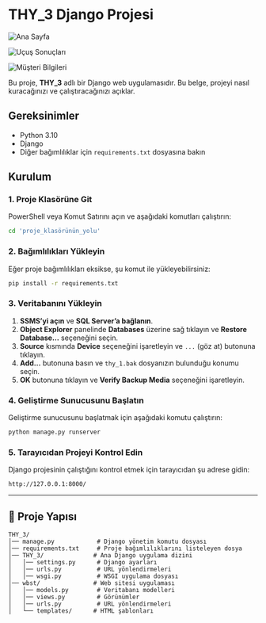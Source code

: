 # THY_3 Django Projesi

![Ana Sayfa](https://user-images.githubusercontent.com/12345678/resim.png)

![Uçuş Sonuçları](https://user-images.githubusercontent.com/12345678/resim.png)

![Müşteri Bilgileri](https://user-images.githubusercontent.com/12345678/resim.png)




Bu proje, **THY_3** adlı bir Django web uygulamasıdır. Bu belge, projeyi nasıl kuracağınızı ve çalıştıracağınızı açıklar.

## Gereksinimler

- Python 3.10
- Django
- Diğer bağımlılıklar için `requirements.txt` dosyasına bakın

## Kurulum

### 1. Proje Klasörüne Git

PowerShell veya Komut Satırını açın ve aşağıdaki komutları çalıştırın:

```sh
cd 'proje_klasörünün_yolu'
```

### 2. Bağımlılıkları Yükleyin

Eğer proje bağımlılıkları eksikse, şu komut ile yükleyebilirsiniz:

```sh
pip install -r requirements.txt
```

### 3. Veritabanını Yükleyin

1. **SSMS’yi açın** ve **SQL Server’a bağlanın**.
2. **Object Explorer** panelinde **Databases** üzerine sağ tıklayın ve **Restore Database…** seçeneğini seçin.
3. **Source** kısmında **Device** seçeneğini işaretleyin ve `...` (göz at) butonuna tıklayın.
4. **Add...** butonuna basın ve `thy_1.bak` dosyanızın bulunduğu konumu seçin.
5. **OK** butonuna tıklayın ve **Verify Backup Media** seçeneğini işaretleyin.

### 4. Geliştirme Sunucusunu Başlatın

Geliştirme sunucusunu başlatmak için aşağıdaki komutu çalıştırın:

```sh
python manage.py runserver
```

### 5. Tarayıcıdan Projeyi Kontrol Edin

Django projesinin çalıştığını kontrol etmek için tarayıcıdan şu adrese gidin:

```sh
http://127.0.0.1:8000/
```

---

## 📂 Proje Yapısı

```
THY_3/
│── manage.py            # Django yönetim komutu dosyası
│── requirements.txt     # Proje bağımlılıklarını listeleyen dosya
│── THY_3/              # Ana Django uygulama dizini
│   │── settings.py      # Django ayarları
│   │── urls.py          # URL yönlendirmeleri
│   │── wsgi.py          # WSGI uygulama dosyası
│── wbst/               # Web sitesi uygulaması
│   │── models.py        # Veritabanı modelleri
│   │── views.py         # Görünümler
│   │── urls.py          # URL yönlendirmeleri
│   └── templates/      # HTML şablonları
```
